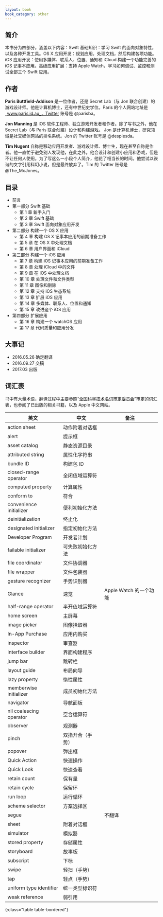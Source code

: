 ```yaml
---
layout: book
book_category: other
---
```


## 简介

本书分为四部分，涵盖以下内容：Swift 基础知识：学习 Swift 的面向对象特性，以及各种开发工具。OS X 应用开发：规划应用，处理文档，然后构建各项功能。iOS 应用开发：使用多媒体、联系人、位置、通知和 iCloud 构建一个功能完善的 iOS 记事本应用。高级应用扩展：支持 Apple Watch，学习如何调试、监控和测试全部三个 Swift 应用。

## 作者

**Paris Buttfield-Addison** 是一位作者，还是 Secret Lab（与 Jon 联合创建）的游戏设计师。他是计算机博士，还有中世纪史学位。Paris 的个人网站地址是 _www.paris.id.au_，Twitter 账号是 @parisba。

**Jon Manning** 是 iOS 软件工程师、独立游戏开发者和作者。除了写书之外，他在 Secret Lab（与 Paris 联合创建）设计和构建游戏。 Jon 是计算机博士，研究领域是社交媒体网站的排名系统。Jon 的 Twitter 账号是 @desplesda。

**Tim Nugent** 自称是移动应用开发者、游戏设计师、博士生，现在甚至自称是作者。他一直忙于避免别人发现他，在此之外，他会设计和创建小应用和游戏，但是不让任何人使用。为了写这么一小段个人简介，他花了相当长的时间。他尝试以诙谐的文字引用科幻小说，但是最终放弃了。Tim 的 Twitter 账号是 @The_McJones。

## 目录

-   前言
-   第一部分 Swift 基础
    - 第 1 章 新手入门
    - 第 2 章 Swift 基础
    - 第 3 章 Swift 面向对象应用开发
-   第二部分 构建一个 OS X 应用
    - 第 4 章 构建 OS X 记事本应用的前期准备工作
    - 第 5 章 在 OS X 中处理文档
    - 第 6 章 用户界面和 iCloud
-   第三部分 构建一个 iOS 应用
    - 第 7 章 构建 iOS 记事本应用的前期准备工作
    - 第 8 章 处理 iCloud 中的文件
    - 第 9 章 在 iOS 中处理文档
    - 第 10 章 处理文件和文件类型
    - 第 11 章 图像和删除
    - 第 12 章 支持 iOS 生态系统
    - 第 13 章 扩展 iOS 应用
    - 第 14 章 多媒体、联系人、位置和通知
    - 第 15 章 改进这个 iOS 应用
-   第四部分 扩展应用
    - 第 16 章 构建一个 watchOS 应用
    - 第 17 章 代码质量和应用分发

## 大事记

- 2016.05.26 确定翻译
- 2016.09.27 交稿
- 2017.03 出版

## 词汇表

书中有大量术语，翻译过程中主要参照“[全国科学技术名词审定委员会](http://www.term.gov.cn/)”审定的词汇表，也参阅了已出版的相关书籍，以及 Apple 中文网站。

| 英文 | 中文 | 备注 |
|-----|------|-----|
| action sheet | 动作附着对话框 | |
| alert | 提示框 | |
| asset catalog | 静态资源目录 | |
| attributed string | 属性化字符串 | |
| bundle ID | 构建包 ID | |
| closed-range operator | 全闭值域运算符 | |
| computed property | 计算属性 | |
| conform to | 符合 | |
| convenience initializer | 便利初始化方法  | |
| deinitialization | 终止化 | |
| designated initializer | 指定初始化方法 | |
| Developer Program | 开发者计划 | |
| failable initializer | 可失败初始化方法 | |
| file coordinator | 文件协调器 | |
| file wrapper | 文件包装器 | |
| gesture recognizer | 手势识别器 | |
| Glance | 速览 | Apple Watch 的一个功能 | 
| half-range operator | 半开值域运算符 | |
| home screen | 主屏幕 | |
| image picker | 图像拾取器 | |
| In-App Purchase | 应用内购买 | |
| inspector | 审查器 | |
| interface builder | 界面构建程序 | |
| jump bar | 跳转栏 | |
| layout guide | 布局向导 | |
| lazy property | 惰性属性 | |
| memberwise initializer | 成员初始化方法 | |
| navigator | 导航面板 | |
| nil coalescing operator | 空合运算符 | |
| observer | 观测器 | |
| pinch | 双指开合（手势） | |
| popover | 弹出框 | |
| Quick Action | 快速操作 | |
| Quick Look | 快速查看 | |
| retain count | 保有量 | |
| retain cycle | 保留环 | |
| run loop | 运行循环 | |
| scheme selector | 方案选择区 | |
| segue |  | 不翻译 |
| sheet | 附着对话框 | |
| simulator | 模拟器 | |
| stored property | 存储属性 | |
| storyboard | 故事板 | |
| subscript | 下标 | |
| swipe | 轻扫（手势） | |
| tap | 轻点（手势） | |
| uniform type identifier | 统一类型标识符 | |
| weak reference | 弱引用 | |
{:class="table table-bordered"}
